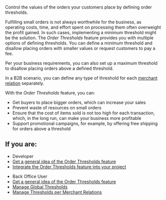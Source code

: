 Control the values of the orders your customers place by defining order thresholds. 

Fulfilling small orders is not always worthwhile for the business, as operating costs, time, and effort spent on processing them often overweight the profit gained. In such cases, implementing a minimum threshold might be the solution. The *Order Thresholds* feature provides you with multiple options of defining thresholds. You can define a minimum threshold and disallow placing orders with smaller values or request customers to pay a fee.

Per your business requirements, you can also set up a maximum threshold to disallow placing orders above a defined threshold.

In a B2B scenario, you can define any type of threshold for each [merchant relation](https://documentation.spryker.com/docs/en/merchants-and-merchant-relations-overview) separately.

With the *Order Thresholds* feature, you can:

* Get buyers to place bigger orders, which can increase your sales
* Prevent waste of resources on small orders
* Ensure that the cost of items sold is not too high for each transaction, which, in the long run, can make your business more profitable
* Support promotional campaigns, for example, by offering free shipping for orders above a threshold

## If you are:

<div class="mr-container">
    <div class="mr-list-container">
        <!-- col1 -->
        <div class="mr-col">
            <ul class="mr-list mr-list-green">
                <li class="mr-title">Developer</li>
                <li><a href="https://documentation.spryker.com/docs/en/order-thresholds-feature-overview" class="mr-link">Get a general idea of the Order Thresholds feature</a></li>
                <li><a href="https://documentation.spryker.com/docs/en/minimum-order-value-feature-integration">Integrate the Order Thresholds feature into your project</a></li>
            </ul>
        </div>
        <!-- col2 -->
        <div class="mr-col">
            <ul class="mr-list mr-list-blue">
                <li class="mr-title"> Back Office User</li>
                <li><a href="https://documentation.spryker.com/docs/en/order-thresholds-feature-overview" class="mr-link">Get a general idea of the Order Thresholds feature</a></li>
                <li><a href="https://documentation.spryker.com/docs/managing-global-threshold">Manage Global Thresholds</a></li>
                <li><a href="https://documentation.spryker.com/docs/en/managing-merchant-relationships-thresholds" class="mr-link">Manage Thresholds per Merchant Relations</a></li>
            </ul>
        </div>
    </div>
</div>
